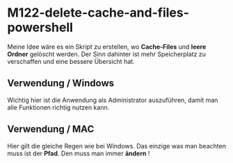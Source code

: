 # M122-delete-cache-and-files-powershell

Meine Idee wäre es ein Skript zu erstellen, wo **Cache-Files** und **leere Ordner** gelöscht werden. Der Sinn dahinter ist mehr Speicherplatz zu verschaffen und eine bessere Übersicht hat.

## Verwendung / Windows

Wichtig hier ist die Anwendung als Administrator auszuführen, damit man alle Funktionen richtig nutzen kann.

## Verwendung / MAC

Hier gilt die gleiche Regen wie bei Windows. Das einzige was man beachten muss ist der **Pfad**. Den muss man immer **ändern** !
